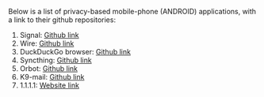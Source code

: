 Below is a list of privacy-based mobile-phone (ANDROID) applications, with a link to their github repositories:

1) Signal: [Github link](https://github.com/signalapp/Signal-Android)
2) Wire: [Github link](https://github.com/wireapp/wire-android)
3) DuckDuckGo browser: [Github link](https://github.com/duckduckgo/Android)
4) Syncthing: [Github link](https://github.com/syncthing/syncthing-android)
5) Orbot: [Github link](https://github.com/guardianproject/Orbot)
6) K9-mail: [Github link](https://github.com/k9mail/k-9)
7) 1.1.1.1: [Website link](https://1.1.1.1/)
